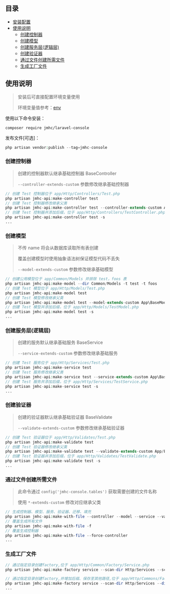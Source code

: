 ## 目录

- [安装配置](#%E5%AE%89%E8%A3%85%E9%85%8D%E7%BD%AE)
- [使用说明](#%E4%BD%BF%E7%94%A8%E8%AF%B4%E6%98%8E)
    - [创建控制器](#%E5%88%9B%E5%BB%BA%E6%8E%A7%E5%88%B6%E5%99%A8)
    - [创建模型](#%E5%88%9B%E5%BB%BA%E6%A8%A1%E5%9E%8B)
    - [创建服务层(逻辑层)](#%E5%88%9B%E5%BB%BA%E6%9C%8D%E5%8A%A1%E5%B1%82%E9%80%BB%E8%BE%91%E5%B1%82)
    - [创建验证器](#%E5%88%9B%E5%BB%BA%E9%AA%8C%E8%AF%81%E5%99%A8)
    - [通过文件创建所需文件](#%E9%80%9A%E8%BF%87%E6%96%87%E4%BB%B6%E5%88%9B%E5%BB%BA%E6%89%80%E9%9C%80%E6%96%87%E4%BB%B6)
    - [生成工厂文件](#%E7%94%9F%E6%88%90%E5%B7%A5%E5%8E%82%E6%96%87%E4%BB%B6)

## 使用说明

> 安装后可直接配置环境变量使用
> 
> 环境变量值参考：[env](docs/ENV.md)

使用以下命令安装：
```
composer require jmhc/laravel-console
```
发布文件[可选]：
```php
php artisan vendor:publish --tag=jmhc-console
```

### 创建控制器

> 创建的控制器默认继承基础控制器 BaseController
>
> `--controller-extends-custom` 参数修改继承基础控制器

```php
// 创建 Test 控制器位于 app/Http/Controllers/Test.php
php artisan jmhc-api:make-controller test
// 创建 Test 控制器修改继承父类
php artisan jmhc-api:make-controller test --controller-extends-custom App/BaseController
// 创建 Test 控制器并添加后缀，位于 app/Http/Controllers/TestController.php
php artisan jmhc-api:make-controller test -s
...
```

### 创建模型

> 不传 name 将会从数据库读取所有表创建
>
> 覆盖创建模型时使用抽象语法树保证模型代码不丢失
>
> `--model-extends-custom` 参数修改继承基础模型

```php
// 创建公用模型位于 app/Common/Models 并排除 test，foos 表
php artisan jmhc-api:make-model --dir Common/Models -t test -t foos
// 创建 Test 模型位于 app/Http/Models/Test.php
php artisan jmhc-api:make-model test
// 创建 Test 模型修改继承父类
php artisan jmhc-api:make-model test --model-extends-custom App\BaseModel
// 创建 Test 模型并添加后缀，位于 app/Http/Models/TestModel.php
php artisan jmhc-api:make-model test -s
...
```

### 创建服务层(逻辑层)

> 创建的服务默认继承基础服务 BaseService
>
> `--service-extends-custom` 参数修改继承基础服务

```php
// 创建 Test 服务位于 app/Http/Services/Test.php
php artisan jmhc-api:make-service test
// 创建 Test 服务修改继承父类
php artisan jmhc-api:make-service test --service-extends-custom App\BaseService
// 创建 Test 服务并添加后缀，位于 app/Http/Services/TestService.php
php artisan jmhc-api:make-service test -s
...
```

### 创建验证器

> 创建的验证器默认继承基础验证器 BaseValidate
>
> `--validate-extends-custom` 参数修改继承基础验证器

```php
// 创建 Test 验证器位于 app/Http/Validates/Test.php
php artisan jmhc-api:make-validate test
// 创建 Test 验证器修改继承父类
php artisan jmhc-api:make-validate test --validate-extends-custom App/BaseValidate
// 创建 Test 验证器并添加后缀，位于 app/Http/Validates/TestValidate.php
php artisan jmhc-api:make-validate test -s
...
```

### 通过文件创建所需文件

> 此命令通过 `config('jmhc-console.tables')` 获取需要创建的文件名称
>
> 使用 `*-extends-custom` 修改对应继承父类

```php
// 生成控制器、模型、服务、验证器、迁移、填充
php artisan jmhc-api:make-with-file --controller --model --service --validate --migration --seeder
// 覆盖生成所有文件
php artisan jmhc-api:make-with-file -f
// 覆盖生成控制器
php artisan jmhc-api:make-with-file --force-controller
...
```

### 生成工厂文件

```php
// 通过指定目录创建factory,位于 app/Http/Common/Factory/Service.php
php artisan jmhc-api:make-factory service --scan-dir Http/Services --scan-dir Http/Index/Services

// 通过指定目录创建factory,并增加后缀、保存至其他路径,位于 app/Http/Commons/Factory/ServiceFactory.php
php artisan jmhc-api:make-factory service --scan-dir Http/Services --dir Commons/Factory -s
...
```
